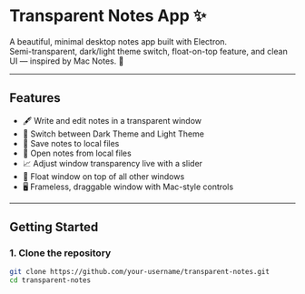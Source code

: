 # Transparent Notes App ✨

A beautiful, minimal desktop notes app built with Electron.  
Semi-transparent, dark/light theme switch, float-on-top feature, and clean UI — inspired by Mac Notes. 🍎

---

## Features
- 🖋️ Write and edit notes in a transparent window
- 🎨 Switch between Dark Theme and Light Theme
- 📂 Save notes to local files
- 📂 Open notes from local files
- 📈 Adjust window transparency live with a slider
- 📌 Float window on top of all other windows
- 🖥️ Frameless, draggable window with Mac-style controls

---

## Getting Started

### 1. Clone the repository
```bash
git clone https://github.com/your-username/transparent-notes.git
cd transparent-notes
